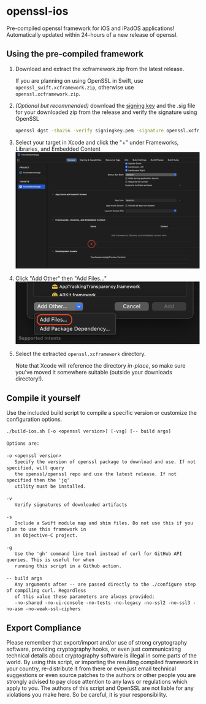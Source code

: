 # openssl-ios

Pre-compiled openssl framework for iOS and iPadOS applications! Automatically updated within 24-hours of a new release of openssl.

## Using the pre-compiled framework

1. Download and extract the xcframework.zip from the latest release.
   
   If you are planning on using OpenSSL in Swift, use `openssl_swift.xcframework.zip`, otherwise use `openssl.xcframework.zip`.

1. _(Optional but recommended)_ download the [signing key](signingkey.pem) and the .sig file for your downloaded zip from the release and verify the signature using OpenSSL
    ```bash
    openssl dgst -sha256 -verify signingkey.pem -signature openssl.xcframework.zip.sig openssl.xcframework.zip
    ```

1. Select your target in Xcode and click the "+" under Frameworks, Libraries, and Embedded Content  
    ![Screenshot of the Frameworks, Libraries, and Embedded Content section in Xcode with the plus button circled](.github/frameworks.png)
1. Click "Add Other" then "Add Files..."  
    ![Screenshot of a dropdown menu with the add files option highlighted](.github/addfiles.png)
1. Select the extracted `openssl.xcframework` directory.

   Note that Xcode will reference the directory _in-place_, so make sure you've moved it somewhere suitable (outside your downloads directory!).

## Compile it yourself

Use the included build script to compile a specific version or customize the configuration options.

```
./build-ios.sh [-o <openssl version>] [-vsg] [-- build args]

Options are:

-o <openssl version>
   Specify the version of openssl package to download and use. If not specified, will query
   the openssl/openssl repo and use the latest release. If not specified then the 'jq'
   utility must be installed.

-v
   Verify signatures of downloaded artifacts

-s
   Include a Swift module map and shim files. Do not use this if you plan to use this framework in
   an Objective-C project.

-g
   Use the 'gh' command line tool instead of curl for GitHub API queries. This is useful for when
   running this script in a Github action.

-- build args
   Any arguments after -- are passed directly to the ./configure step of compiling curl. Regardless
   of this value these parameters are always provided:
   -no-shared -no-ui-console -no-tests -no-legacy -no-ssl2 -no-ssl3 -no-asm -no-weak-ssl-ciphers
```

## Export Compliance

Please remember that export/import and/or use of strong cryptography software, providing
cryptography hooks, or even just communicating technical details about cryptography
software is illegal in some parts of the world. By using this script, or importing the
resulting compiled framework in your country, re-distribute it from there or even just
email technical suggestions or even source patches to the authors or other people you are
strongly advised to pay close attention to any laws or regulations which apply to you.
The authors of this script and OpenSSL are not liable for any violations you make here.
So be careful, it is your responsibility. 
